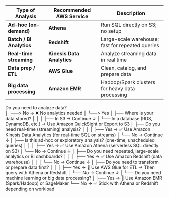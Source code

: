 | Type of Analysis         | Recommended AWS Service    | Description                                      |
| ------------------------ | -------------------------- | ------------------------------------------------ |
| **Ad-hoc (on-demand)**   | **Athena**                 | Run SQL directly on S3; no setup                 |
| **Batch / BI Analytics** | **Redshift**               | Large-scale warehouse; fast for repeated queries |
| **Real-time streaming**  | **Kinesis Data Analytics** | Analyze streaming data in real time              |
| **Data prep / ETL**      | **AWS Glue**               | Clean, catalog, and prepare data                 |
| **Big data processing**  | **Amazon EMR**             | Hadoop/Spark clusters for heavy data processing  |

Do you need to analyze data?  
│
├──> No → ❌ No analytics needed
│
└──> Yes
     │
     ├── Where is your data stored?
     │       │
     │       ├── In S3 → Continue ↓
     │       └── In a database (RDS, DynamoDB, etc.) → Use Amazon QuickSight or Export to S3
     │
     ├── Do you need real-time (streaming) analysis?
     │       │
     │       ├── Yes → ✅ Use Amazon Kinesis Data Analytics (for real-time SQL on streams)
     │       └── No → Continue ↓
     │
     ├── Is this ad-hoc or exploratory analysis? (one-time, unscheduled queries)
     │       │
     │       ├── Yes → ✅ Use Amazon Athena (serverless SQL directly on S3)
     │       └── No → Continue ↓
     │
     ├── Do you need repeated, large-scale analytics or BI dashboards?
     │       │
     │       ├── Yes → ✅ Use Amazon Redshift (data warehouse)
     │       │
     │       └── No → Continue ↓
     │
     ├── Do you need to transform or prepare data first?
     │       │
     │       ├── Yes → 🧩 Use AWS Glue for ETL → Then query with Athena or Redshift
     │       └── No → Continue ↓
     │
     └── Do you need machine learning or big data processing?
             │
             ├── Yes → 🧠 Use Amazon EMR (Spark/Hadoop) or SageMaker
             └── No → ✅ Stick with Athena or Redshift depending on workload
